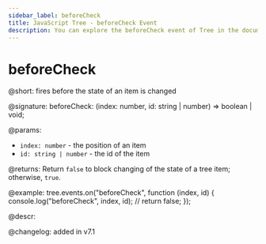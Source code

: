 ```yaml
---
sidebar_label: beforeCheck
title: JavaScript Tree - beforeCheck Event 
description: You can explore the beforeCheck event of Tree in the documentation of the DHTMLX JavaScript UI library. Browse developer guides and API reference, try out code examples and live demos, and download a free 30-day evaluation version of DHTMLX Suite.
---
```


# beforeCheck

@short: fires before the state of an item is changed

@signature: beforeCheck: (index: number, id: string | number) => boolean | void;

@params:
- `index: number` - the position of an item
- `id: string | number` - the id of the item

@returns:
Return `false` to block changing of the state of a tree item; otherwise, `true`.

@example:
tree.events.on("beforeCheck", function (index, id) {
    console.log("beforeCheck", index, id);
    // return false;
});

@descr:

@changelog: added in v7.1

[comment]: # (@relatedapi: tree/api/tree_aftercheck_event.md)
